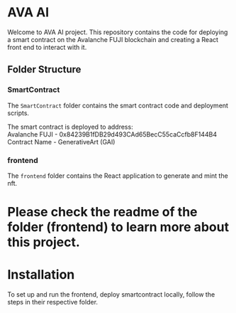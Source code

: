 # AVA AI

Welcome to AVA AI project. This repository contains the code for deploying a smart contract on the Avalanche FUJI blockchain and creating a React front end to interact with it.

## Folder Structure

### SmartContract

The `SmartContract` folder contains the smart contract code and deployment scripts.

The smart contract is deployed to address: <br /> 
Avalanche FUJI - 0x84239B1fDB29d493CAd65BecC55caCcfb8F144B4 <br /> 
Contract Name -  GenerativeArt (GAI) <br /> 

### frontend

The `frontend` folder contains the React application to generate and mint the nft.

# Please check the readme of the folder (frontend) to learn more about this project.

# Installation
To set up and run the frontend, deploy smartcontract locally, follow the steps in their respective folder.